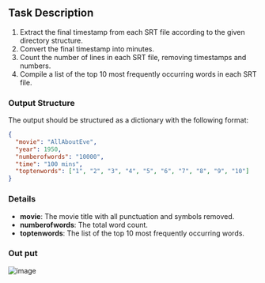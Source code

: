 ## Task Description

1. Extract the final timestamp from each SRT file according to the given directory structure.
2. Convert the final timestamp into minutes.
3. Count the number of lines in each SRT file, removing timestamps and numbers.
4. Compile a list of the top 10 most frequently occurring words in each SRT file.

### Output Structure

The output should be structured as a dictionary with the following format:

```json
{
  "movie": "AllAboutEve",
  "year": 1950,
  "numberofwords": "10000",
  "time": "100 mins",
  "toptenwords": ["1", "2", "3", "4", "5", "6", "7", "8", "9", "10"]
}
```

### Details

- **movie**: The movie title with all punctuation and symbols removed.
- **numberofwords**: The total word count.
- **toptenwords**: The list of the top 10 most frequently occurring words.

### Out put
![image](https://github.com/sydney-machine-learning/sentimentanalysis-Hollywood/assets/171004161/c30835ce-42b8-4682-b616-9ef3f0941481)

